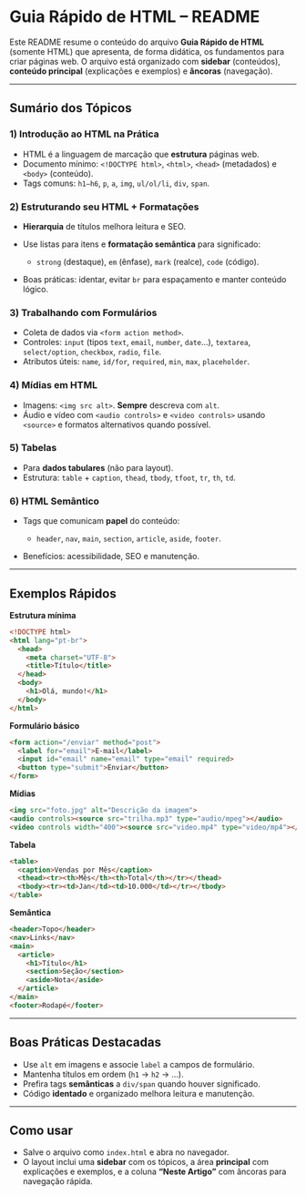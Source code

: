 # Guia Rápido de HTML – README

Este README resume o conteúdo do arquivo **Guia Rápido de HTML** (somente HTML) que apresenta, de forma didática, os fundamentos para criar páginas web. O arquivo está organizado com **sidebar** (conteúdos), **conteúdo principal** (explicações e exemplos) e **âncoras** (navegação).

---

## Sumário dos Tópicos

### 1) Introdução ao HTML na Prática

* HTML é a linguagem de marcação que **estrutura** páginas web.
* Documento mínimo: `<!DOCTYPE html>`, `<html>`, `<head>` (metadados) e `<body>` (conteúdo).
* Tags comuns: `h1–h6`, `p`, `a`, `img`, `ul/ol/li`, `div`, `span`.

### 2) Estruturando seu HTML + Formatações

* **Hierarquia** de títulos melhora leitura e SEO.
* Use listas para itens e **formatação semântica** para significado:

  * `strong` (destaque), `em` (ênfase), `mark` (realce), `code` (código).
* Boas práticas: identar, evitar `br` para espaçamento e manter conteúdo lógico.

### 3) Trabalhando com Formulários

* Coleta de dados via `<form action method>`.
* Controles: `input` (tipos `text`, `email`, `number`, `date`…), `textarea`, `select/option`, `checkbox`, `radio`, `file`.
* Atributos úteis: `name`, `id/for`, `required`, `min`, `max`, `placeholder`.

### 4) Mídias em HTML

* Imagens: `<img src alt>`. **Sempre** descreva com `alt`.
* Áudio e vídeo com `<audio controls>` e `<video controls>` usando `<source>` e formatos alternativos quando possível.

### 5) Tabelas

* Para **dados tabulares** (não para layout).
* Estrutura: `table` + `caption`, `thead`, `tbody`, `tfoot`, `tr`, `th`, `td`.

### 6) HTML Semântico

* Tags que comunicam **papel** do conteúdo:

  * `header`, `nav`, `main`, `section`, `article`, `aside`, `footer`.
* Benefícios: acessibilidade, SEO e manutenção.

---

## Exemplos Rápidos

**Estrutura mínima**

```html
<!DOCTYPE html>
<html lang="pt-br">
  <head>
    <meta charset="UTF-8">
    <title>Título</title>
  </head>
  <body>
    <h1>Olá, mundo!</h1>
  </body>
</html>
```

**Formulário básico**

```html
<form action="/enviar" method="post">
  <label for="email">E-mail</label>
  <input id="email" name="email" type="email" required>
  <button type="submit">Enviar</button>
</form>
```

**Mídias**

```html
<img src="foto.jpg" alt="Descrição da imagem">
<audio controls><source src="trilha.mp3" type="audio/mpeg"></audio>
<video controls width="400"><source src="video.mp4" type="video/mp4"></video>
```

**Tabela**

```html
<table>
  <caption>Vendas por Mês</caption>
  <thead><tr><th>Mês</th><th>Total</th></tr></thead>
  <tbody><tr><td>Jan</td><td>10.000</td></tr></tbody>
</table>
```

**Semântica**

```html
<header>Topo</header>
<nav>Links</nav>
<main>
  <article>
    <h1>Título</h1>
    <section>Seção</section>
    <aside>Nota</aside>
  </article>
</main>
<footer>Rodapé</footer>
```

---

## Boas Práticas Destacadas

* Use `alt` em imagens e associe `label` a campos de formulário.
* Mantenha títulos em ordem (`h1` → `h2` → …).
* Prefira tags **semânticas** a `div/span` quando houver significado.
* Código **identado** e organizado melhora leitura e manutenção.

---

## Como usar

* Salve o arquivo como `index.html` e abra no navegador.
* O layout inclui uma **sidebar** com os tópicos, a área **principal** com explicações e exemplos, e a coluna **“Neste Artigo”** com âncoras para navegação rápida.
